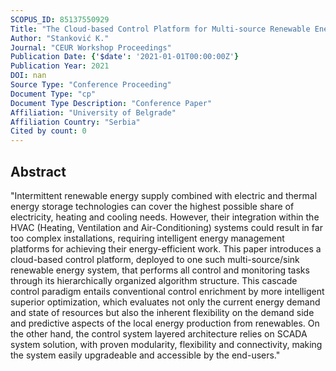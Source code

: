 ```yaml
---
SCOPUS_ID: 85137550929
Title: "The Cloud-based Control Platform for Multi-source Renewable Energy System"
Author: "Stanković K."
Journal: "CEUR Workshop Proceedings"
Publication Date: {'$date': '2021-01-01T00:00:00Z'}
Publication Year: 2021
DOI: nan
Source Type: "Conference Proceeding"
Document Type: "cp"
Document Type Description: "Conference Paper"
Affiliation: "University of Belgrade"
Affiliation Country: "Serbia"
Cited by count: 0
---
```


## Abstract
"Intermittent renewable energy supply combined with electric and thermal energy storage technologies can cover the highest possible share of electricity, heating and cooling needs. However, their integration within the HVAC (Heating, Ventilation and Air-Conditioning) systems could result in far too complex installations, requiring intelligent energy management platforms for achieving their energy-efficient work. This paper introduces a cloud-based control platform, deployed to one such multi-source/sink renewable energy system, that performs all control and monitoring tasks through its hierarchically organized algorithm structure. This cascade control paradigm entails conventional control enrichment by more intelligent superior optimization, which evaluates not only the current energy demand and state of resources but also the inherent flexibility on the demand side and predictive aspects of the local energy production from renewables. On the other hand, the control system layered architecture relies on SCADA system solution, with proven modularity, flexibility and connectivity, making the system easily upgradeable and accessible by the end-users."
